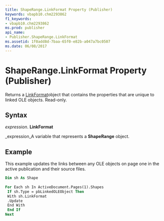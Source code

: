 ```yaml
---
title: ShapeRange.LinkFormat Property (Publisher)
keywords: vbapb10.chm2293862
f1_keywords:
- vbapb10.chm2293862
ms.prod: publisher
api_name:
- Publisher.ShapeRange.LinkFormat
ms.assetid: 1f0add8d-7baa-65f0-e82b-a047a7bc0507
ms.date: 06/08/2017
---
```



# ShapeRange.LinkFormat Property (Publisher)

Returns a  [LinkFormat](linkformat-object-publisher.md)object that contains the properties that are unique to linked OLE objects. Read-only.


## Syntax

 _expression_. **LinkFormat**

 _expression_A variable that represents a **ShapeRange** object.


## Example

This example updates the links between any OLE objects on page one in the active publication and their source files.


```vb
Dim sh As Shape 
 
For Each sh In ActiveDocument.Pages(1).Shapes 
 If sh.Type = pbLinkedOLEObject Then 
 With sh.LinkFormat 
 .Update 
 End With 
 End If 
Next
```


